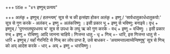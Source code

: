 +++
title = "४१ इष्णुच् प्रत्यय"

+++
अलंकृ + इष्णुच् / हलन्त्यम्' सूत्र से च की इत्संज्ञा होकर अलंकृ + इष्णु / ‘सार्वधातुकार्धधातुकयो:' सूत्र से गुण करके - अलंकर् + इष्णु = अलंकरिष्णुः ।
इसी प्रकार भू + इष्णु से भविष्णु: बनाइये।
वृध् + इष्णुच् / 'पुगन्तलघूपधस्य च' सूत्र से उपधा के लघु ऋ को गुण करके - वध् + इष्णु = वर्धिष्णुः । इसी प्रकार रुच् + इष्णु = रोचिष्णु: आदि जानना चाहिये।
णिजन्त धातु - धृ + णिच् =- धारि, इस णिजन्त धातु से - धारि + इष्णुच् / यहाँ णेरनिटि से णिच् का लोप प्राप्त है, उसे बाधकर - ‘अयामन्ताल्वाय्येन्विष्णुषु' सूत्र से णिच् को अय् आदेश करके - धार् + अय् + इष्णु = धारयिष्णुः।